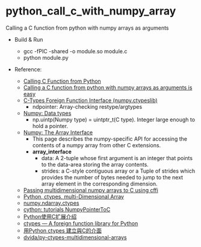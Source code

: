 # python_call_c_with_numpy_array
Calling a C function from python with numpy arrays as arguments

* Build & Run
  * gcc -fPIC -shared -o module.so module.c 
  * python module.py

* Reference:
  * [Calling C Function from Python](https://www.journaldev.com/31907/calling-c-functions-from-python)
  * [Calling a C function from python with numpy arrays as arguments is easy](https://theferrettouch.wordpress.com/2013/05/04/call-a-c-function-from-python-with-numpy-arrays-as-arguments-is-easy/)
  * [C-Types Foreign Function Interface (numpy.ctypeslib)](https://numpy.org/doc/stable/reference/routines.ctypeslib.html)
    * ndpointer: Array-checking restype/argtypes
  * [Numpy: Data types](https://numpy.org/devdocs/user/basics.types.html)
    * np.uintp(Numpy type) = uintptr_t(C type). Integer large enough to hold a pointer.
  * [Numpy: The Array Interface](https://numpy.org/doc/stable/reference/arrays.interface.html)
    * This page describes the numpy-specific API for accessing the contents of a numpy array from other C extensions.
    * __array_interface__
      * data: A 2-tuple whose first argument is an integer that points to the data-area storing the array contents.
      * strides: a C-style contiguous array or a Tuple of strides which provides the number of bytes needed to jump to the next array element in the corresponding dimension.
  * [Passing multidimensional numpy arrays to C using cffi](https://gist.github.com/arjones6/5533938)
  * [Python, ctypes, multi-Dimensional Array](https://stackoverflow.com/questions/11384015/python-ctypes-multi-dimensional-array)
  * [numpy.ndarray.ctypes](https://numpy.org/devdocs/reference/generated/numpy.ndarray.ctypes.html)
  * [cython: tutorials NumpyPointerToC](https://github.com/cython/cython/wiki/tutorials-NumpyPointerToC)
  * [Python使用C扩展介绍](https://www.cnblogs.com/qxcheng/p/12541186.html)
  * [ctypes — A foreign function library for Python](https://docs.python.org/3/library/ctypes.html)
  * [用Python ctypes 建立與C的介面](https://yodalee.blogspot.com/2017/03/python-ctypes-c.html)
  * [dvida/py-ctypes-multidimensional-arrays](https://github.com/dvida/py-ctypes-multidimensional-arrays)
